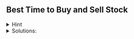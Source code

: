 ## Best Time to Buy and Sell Stock

<details>
  <summary>Hint</summary>
  <p> </p>
</details>

<details>
  <summary>Solutions:</summary>
  <p></p>
</details>
